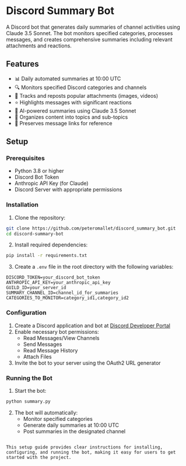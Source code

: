 # Discord Summary Bot

A Discord bot that generates daily summaries of channel activities using Claude 3.5 Sonnet. The bot monitors specified categories, processes messages, and creates comprehensive summaries including relevant attachments and reactions.

## Features

- 📊 Daily automated summaries at 10:00 UTC
- 🔍 Monitors specified Discord categories and channels
- 📎 Tracks and reposts popular attachments (images, videos)
- ⭐ Highlights messages with significant reactions
- 🤖 AI-powered summaries using Claude 3.5 Sonnet
- 📝 Organizes content into topics and sub-topics
- 🔗 Preserves message links for reference
## Setup

### Prerequisites

- Python 3.8 or higher
- Discord Bot Token
- Anthropic API Key (for Claude)
- Discord Server with appropriate permissions

### Installation

1. Clone the repository:
```bash
git clone https://github.com/peteromallet/discord_summary_bot.git
cd discord-summary-bot
```

2. Install required dependencies:
```bash
pip install -r requirements.txt
```

3. Create a `.env` file in the root directory with the following variables:
```
DISCORD_TOKEN=your_discord_bot_token
ANTHROPIC_API_KEY=your_anthropic_api_key
GUILD_ID=your_server_id
SUMMARY_CHANNEL_ID=channel_id_for_summaries
CATEGORIES_TO_MONITOR=category_id1,category_id2
```

### Configuration

1. Create a Discord application and bot at [Discord Developer Portal](https://discord.com/developers/applications)
2. Enable necessary bot permissions:
   - Read Messages/View Channels
   - Send Messages
   - Read Message History
   - Attach Files
3. Invite the bot to your server using the OAuth2 URL generator

### Running the Bot

1. Start the bot:
```bash
python summary.py
```

2. The bot will automatically:
   - Monitor specified categories
   - Generate daily summaries at 10:00 UTC
   - Post summaries in the designated channel

```

This setup guide provides clear instructions for installing, configuring, and running the bot, making it easy for users to get started with the project.